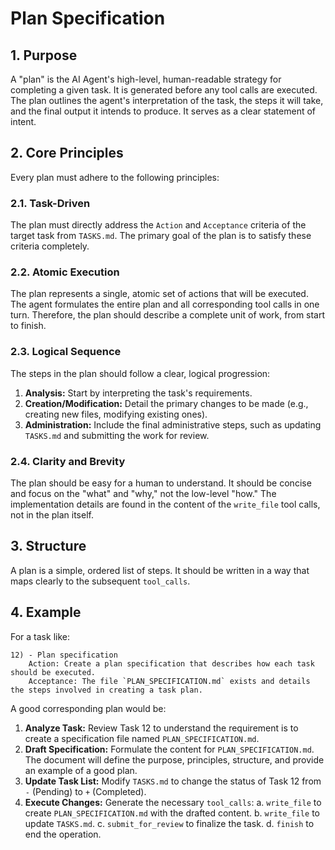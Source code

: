 # Plan Specification

## 1. Purpose
A "plan" is the AI Agent's high-level, human-readable strategy for completing a given task. It is generated before any tool calls are executed. The plan outlines the agent's interpretation of the task, the steps it will take, and the final output it intends to produce. It serves as a clear statement of intent.

## 2. Core Principles
Every plan must adhere to the following principles:

### 2.1. Task-Driven
The plan must directly address the `Action` and `Acceptance` criteria of the target task from `TASKS.md`. The primary goal of the plan is to satisfy these criteria completely.

### 2.2. Atomic Execution
The plan represents a single, atomic set of actions that will be executed. The agent formulates the entire plan and all corresponding tool calls in one turn. Therefore, the plan should describe a complete unit of work, from start to finish.

### 2.3. Logical Sequence
The steps in the plan should follow a clear, logical progression:
1.  **Analysis:** Start by interpreting the task's requirements.
2.  **Creation/Modification:** Detail the primary changes to be made (e.g., creating new files, modifying existing ones).
3.  **Administration:** Include the final administrative steps, such as updating `TASKS.md` and submitting the work for review.

### 2.4. Clarity and Brevity
The plan should be easy for a human to understand. It should be concise and focus on the "what" and "why," not the low-level "how." The implementation details are found in the content of the `write_file` tool calls, not in the plan itself.

## 3. Structure
A plan is a simple, ordered list of steps. It should be written in a way that maps clearly to the subsequent `tool_calls`.

## 4. Example

For a task like:
```
12) - Plan specification
    Action: Create a plan specification that describes how each task should be executed.
    Acceptance: The file `PLAN_SPECIFICATION.md` exists and details the steps involved in creating a task plan.
```

A good corresponding plan would be:

1.  **Analyze Task:** Review Task 12 to understand the requirement is to create a specification file named `PLAN_SPECIFICATION.md`.
2.  **Draft Specification:** Formulate the content for `PLAN_SPECIFICATION.md`. The document will define the purpose, principles, structure, and provide an example of a good plan.
3.  **Update Task List:** Modify `TASKS.md` to change the status of Task 12 from `-` (Pending) to `+` (Completed).
4.  **Execute Changes:** Generate the necessary `tool_calls`:
    a. `write_file` to create `PLAN_SPECIFICATION.md` with the drafted content.
    b. `write_file` to update `TASKS.md`.
    c. `submit_for_review` to finalize the task.
    d. `finish` to end the operation.
